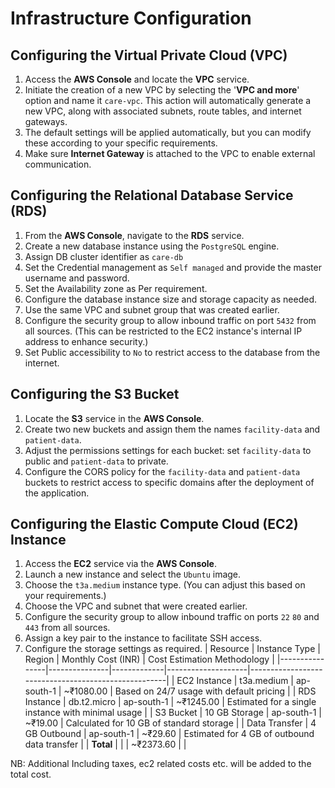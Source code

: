 # Infrastructure Configuration

## Configuring the Virtual Private Cloud (VPC)

1. Access the **AWS Console** and locate the **VPC** service.
2. Initiate the creation of a new VPC by selecting the '**VPC and more**' option and name it `care-vpc`. This action will automatically generate a new VPC, along with associated subnets, route tables, and internet gateways.
3. The default settings will be applied automatically, but you can modify these according to your specific requirements.
4. Make sure **Internet Gateway** is attached to the VPC to enable external communication.

## Configuring the Relational Database Service (RDS)

1. From the **AWS Console**, navigate to the **RDS** service.
2. Create a new database instance using the `PostgreSQL` engine.
3. Assign DB cluster identifier as `care-db`
4. Set the Credential management as `Self managed` and provide the master username and password.
5. Set the Availability zone as Per requirement.
6. Configure the database instance size and storage capacity as needed.
7. Use the same VPC and subnet group that was created earlier.
8. Configure the security group to allow inbound traffic on port `5432` from all sources. (This can be restricted to the EC2 instance's internal IP address to enhance security.)
9. Set Public accessibility to `No` to restrict access to the database from the internet.

## Configuring the S3 Bucket

1. Locate the **S3** service in the **AWS Console**.
2. Create two new buckets and assign them the names `facility-data` and `patient-data`.
3. Adjust the permissions settings for each bucket: set `facility-data` to public and `patient-data` to private.
4. Configure the CORS policy for the `facility-data` and `patient-data` buckets to restrict access to specific domains after the deployment of the application.

## Configuring the Elastic Compute Cloud (EC2) Instance

1. Access the **EC2** service via the **AWS Console**.
2. Launch a new instance and select the `Ubuntu` image.
3. Choose the `t3a.medium` instance type. (You can adjust this based on your requirements.)
4. Choose the VPC and subnet that were created earlier.
5. Configure the security group to allow inbound traffic on ports `22` `80` and `443` from all sources.
6. Assign a key pair to the instance to facilitate SSH access.
7. Configure the storage settings as required.
| Resource       | Instance Type | Region      | Monthly Cost (INR) | Cost Estimation Methodology                          |
|----------------|---------------|-------------|--------------------|-----------------------------------------------------|
| EC2 Instance   | t3a.medium    | ap-south-1  | ~₹1080.00          | Based on 24/7 usage with default pricing            |
| RDS Instance   | db.t2.micro   | ap-south-1  | ~₹1245.00          | Estimated for a single instance with minimal usage  |
| S3 Bucket      | 10 GB Storage | ap-south-1  | ~₹19.00            | Calculated for 10 GB of standard storage            |
| Data Transfer  | 4 GB Outbound | ap-south-1  | ~₹29.60            | Estimated for 4 GB of outbound data transfer        |
| **Total**      |               |             | ~₹2373.60          |                                                     |

NB: Additional Including taxes, ec2 related costs etc. will be added to the total cost.
